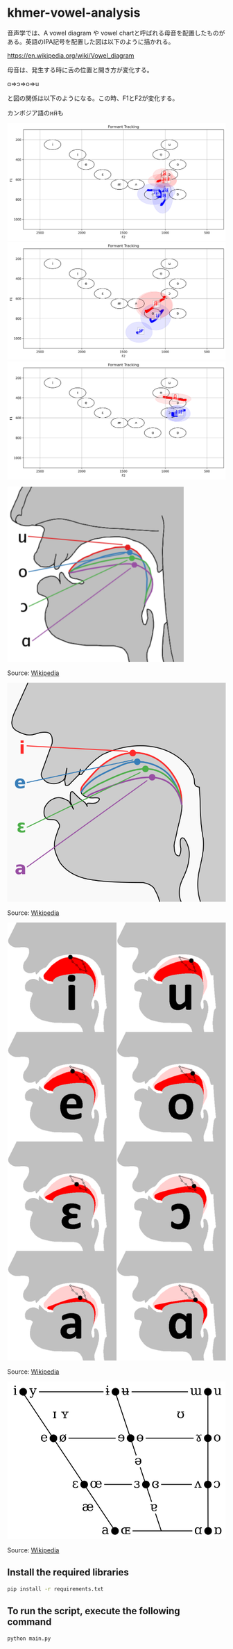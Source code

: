 # khmer-vowel-analysis

音声学では、A vowel diagram や vowel chartと呼ばれる母音を配置したものがある。英語のIPA記号を配置した図は以下のように描かれる。

https://en.wikipedia.org/wiki/Vowel_diagram

母音は、発生する時に舌の位置と開き方が変化する。

ɑ=>ɔ=>o=>u

と図の関係は以下のようになる。この時、F1とF2が変化する。


カンボジア語のអអ៊も


![Image1](https://github.com/vulture0902/khmer-vowel-analysis/blob/main/fig/video1_men.png)
![Image2](https://github.com/vulture0902/khmer-vowel-analysis/blob/main/fig/video2_women.png)
![Image3](https://github.com/vulture0902/khmer-vowel-analysis/blob/main/fig/video3_men.png)

![vowel tongue](https://github.com/vulture0902/khmer-vowel-analysis/blob/main/fig/Cardinal_vowel_tongue_position-back.png)

Source: [Wikipedia](https://commons.wikimedia.org/wiki/File:Cardinal_vowel_tongue_position-back.png)

![vowel tongue](https://github.com/vulture0902/khmer-vowel-analysis/blob/main/fig/Cardinal_vowel_tongue_position-front.svg.png)

Source: [Wikipedia](https://commons.wikimedia.org/wiki/File:Cardinal_vowel_tongue_position-front.svg.png)

![vowel tongue](https://github.com/vulture0902/khmer-vowel-analysis/blob/main/fig/Cardinal_vowel_tongue_position.png)

Source: [Wikipedia](https://commons.wikimedia.org/wiki/File:Cardinal_vowel_tongue_position.png)


![vowel chart](https://github.com/vulture0902/khmer-vowel-analysis/blob/main/fig/997px-IPA_vowel_chart.svg.png)

Source: [Wikipedia](https://commons.wikimedia.org/wiki/File:997px-IPA_vowel_chart.svg.png)


## Install the required libraries

```bash
pip install -r requirements.txt
```

## To run the script, execute the following command

```bash
python main.py
```
